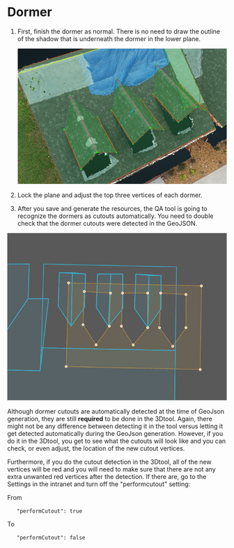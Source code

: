 # Dormer

1. First, finish the dormer as normal. There is no need to draw the outline of the shadow that is underneath the dormer in the lower plane.

   ![](../.gitbook/assets/dormer1.jpg)

2. Lock the plane and adjust the top three vertices of each dormer.
3. After you save and generate the resources, the QA tool is going to recognize the dormers as cutouts automatically. You need to double check that the dormer cutouts were detected in the GeoJSON.

![](../.gitbook/assets/dormer2.jpg)

Although dormer cutouts are automatically detected at the time of GeoJson generation, they are still **required** to be done in the 3Dtool. Again, there might not be any difference between detecting it in the tool versus letting it get detected automatically during the GeoJson generation. However, if you do it in the 3Dtool, you get to see what the cutouts will look like and you can check, or even adjust, the location of the new cutout vertices.

Furthermore, if you do the cutout detection in the 3Dtool, all of the new vertices will be red and you will need to make sure that there are not any extra unwanted red vertices after the detection. If there are, go to the Settings in the intranet and turn off the "performcutout" setting:

From

```text
   "performCutout": true
```

To

```text
   "performCutout": false
```

